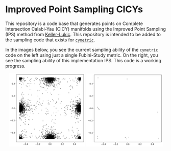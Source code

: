 # Improved Point Sampling CICYs

This repository is a code base that generates points on Complete Intersection Calabi-Yau (CICY) manifolds using the Improved Point Sampling (IPS) method from [Keller-Lukic](https://arxiv.org/abs/0907.1387). This repository is intended to be added to the sampling code that exists for [`cymetric`](https://github.com/ruehlef/cymetric). 

In the images below, you see the current sampling ability of the `cymetric` code on the left using just a single Fubini-Study metric. On the right, you see the sampling ability of this implementation IPS. This code is a working progress.

<p align="center">
  <img src="cymetric/weierstrass_cubic/uniform_weierstrass_cubic.png" alt="Example 1" width="240" />
  <img src="IPS/uniform_weierstrass_cubic_ips.png" alt="Example 2" width="240" />
</p>